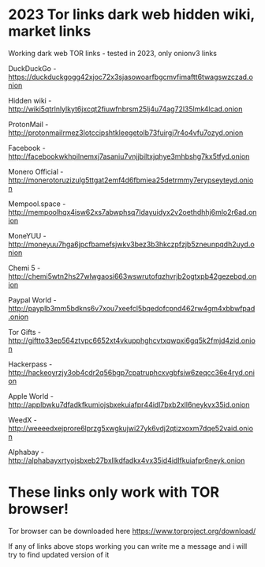 # 2023 Tor links dark web hidden wiki, market links

Working dark web TOR links - tested in 2023, only onionv3 links


DuckDuckGo -https://duckduckgogg42xjoc72x3sjasowoarfbgcmvfimaftt6twagswzczad.onion

Hidden wiki - http://wiki5qtrlnlylkyt6jxcqt2fiuwfnbrsm25lj4u74ag72l35lmk4lcad.onion

ProtonMail - http://protonmailrmez3lotccipshtkleegetolb73fuirgj7r4o4vfu7ozyd.onion

Facebook - http://facebookwkhpilnemxj7asaniu7vnjjbiltxjqhye3mhbshg7kx5tfyd.onion

Monero Official - http://monerotoruzizulg5ttgat2emf4d6fbmiea25detrmmy7erypseyteyd.onion

Mempool.space - http://mempoolhqx4isw62xs7abwphsq7ldayuidyx2v2oethdhhj6mlo2r6ad.onion

MoneYUU - http://moneyuu7hga6jpcfbamefsjwkv3bez3b3hkczpfzjb5zneunpqdh2uyd.onion

Chemi 5 - http://chemi5wtn2hs27wlwgaosi663wswrutofqzhvrjb2ogtxpb42gezebqd.onion

Paypal World - http://payplb3mm5bdkns6v7xou7xeefcl5bqedofcpnd462rw4gm4xbbwfpad.onion

Tor Gifts - http://giftto33ep564ztvpc6652xt4vkupphghcvtxqwpxi6gq5k2fmjd4zid.onion

Hackerpass - http://hackeoyrzjy3ob4cdr2q56bgp7cpatruphcxvgbfsiw6zeqcc36e4ryd.onion

Apple World - http://applbwku7dfadkfkumiojsbxekuiafpr44idl7bxb2xll6neykvx35id.onion

WeedX - http://weeeedxejprore6lprzg5xwgkujwi27yk6vdj2qtizxoxm7dqe52vaid.onion

Alphabay - http://alphabayxrtyojsbxeb27bxllkdfadkx4vx35id4idlfkuiafpr6neyk.onion


# These links only work with TOR browser!

Tor browser can be downloaded here https://www.torproject.org/download/

If any of links above stops working you can write me a message and i will try to find updated version of it
